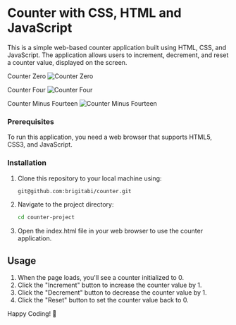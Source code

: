 # Counter with CSS, HTML and JavaScript

This is a simple web-based counter application built using HTML, CSS, and JavaScript. The application allows users to increment, decrement, and reset a counter value, displayed on the screen.

Counter Zero
![Counter Zero](public/zero.png)

Counter Four
![Counter Four](public/four.png)

Counter Minus Fourteen
![Counter Minus Fourteen](public/fourteen.png)

### Prerequisites

To run this application, you need a web browser that supports HTML5, CSS3, and JavaScript.

### Installation

1. Clone this repository to your local machine using:

   ```bash
   git@github.com:brigitabi/counter.git

2. Navigate to the project directory:
    ```bash 
    cd counter-project

3. Open the index.html file in your web browser to use the counter application.

## Usage 
1. When the page loads, you'll see a counter initialized to 0.
2. Click the "Increment" button to increase the counter value by 1.
3. Click the "Decrement" button to decrease the counter value by 1.
4. Click the "Reset" button to set the counter value back to 0.

Happy Coding! 🚀
